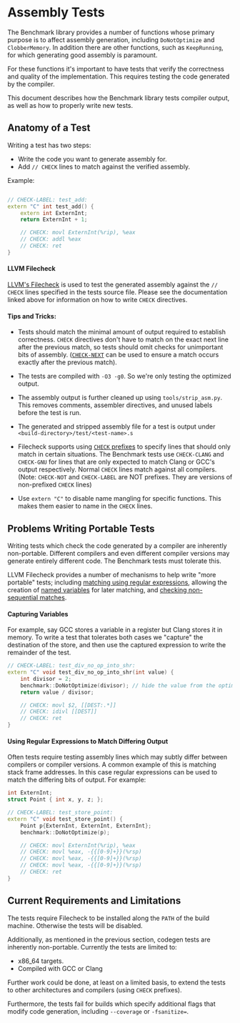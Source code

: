 # Assembly Tests

The Benchmark library provides a number of functions whose primary
purpose is to affect assembly generation, including `DoNotOptimize`
and `ClobberMemory`. In addition there are other functions,
such as `KeepRunning`, for which generating good assembly is paramount.

For these functions it's important to have tests that verify the
correctness and quality of the implementation. This requires testing
the code generated by the compiler.

This document describes how the Benchmark library tests compiler output,
as well as how to properly write new tests.


## Anatomy of a Test

Writing a test has two steps:

* Write the code you want to generate assembly for.
* Add `// CHECK` lines to match against the verified assembly.

Example:
```c++

// CHECK-LABEL: test_add:
extern "C" int test_add() {
    extern int ExternInt;
    return ExternInt + 1;

    // CHECK: movl ExternInt(%rip), %eax
    // CHECK: addl %eax
    // CHECK: ret
}

```

#### LLVM Filecheck

[LLVM's Filecheck](https://llvm.org/docs/CommandGuide/FileCheck.html)
is used to test the generated assembly against the `// CHECK` lines
specified in the tests source file. Please see the documentation
linked above for information on how to write `CHECK` directives.

#### Tips and Tricks:

* Tests should match the minimal amount of output required to establish
correctness. `CHECK` directives don't have to match on the exact next line
after the previous match, so tests should omit checks for unimportant
bits of assembly. ([`CHECK-NEXT`](https://llvm.org/docs/CommandGuide/FileCheck.html#the-check-next-directive)
can be used to ensure a match occurs exactly after the previous match).

* The tests are compiled with `-O3 -g0`. So we're only testing the
optimized output.

* The assembly output is further cleaned up using `tools/strip_asm.py`.
This removes comments, assembler directives, and unused labels before
the test is run.

* The generated and stripped assembly file for a test is output under
`<build-directory>/test/<test-name>.s`

* Filecheck supports using [`CHECK` prefixes](https://llvm.org/docs/CommandGuide/FileCheck.html#cmdoption-check-prefixes)
to specify lines that should only match in certain situations.
The Benchmark tests use `CHECK-CLANG` and `CHECK-GNU` for lines that
are only expected to match Clang or GCC's output respectively. Normal
`CHECK` lines match against all compilers. (Note: `CHECK-NOT` and
`CHECK-LABEL` are NOT prefixes. They are versions of non-prefixed
`CHECK` lines)

* Use `extern "C"` to disable name mangling for specific functions. This
makes them easier to name in the `CHECK` lines.


## Problems Writing Portable Tests

Writing tests which check the code generated by a compiler are
inherently non-portable. Different compilers and even different compiler
versions may generate entirely different code. The Benchmark tests
must tolerate this.

LLVM Filecheck provides a number of mechanisms to help write
"more portable" tests; including [matching using regular expressions](https://llvm.org/docs/CommandGuide/FileCheck.html#filecheck-pattern-matching-syntax),
allowing the creation of [named variables](https://llvm.org/docs/CommandGuide/FileCheck.html#filecheck-variables)
for later matching, and [checking non-sequential matches](https://llvm.org/docs/CommandGuide/FileCheck.html#the-check-dag-directive).

#### Capturing Variables

For example, say GCC stores a variable in a register but Clang stores
it in memory. To write a test that tolerates both cases we "capture"
the destination of the store, and then use the captured expression
to write the remainder of the test.

```c++
// CHECK-LABEL: test_div_no_op_into_shr:
extern "C" void test_div_no_op_into_shr(int value) {
    int divisor = 2;
    benchmark::DoNotOptimize(divisor); // hide the value from the optimizer
    return value / divisor;

    // CHECK: movl $2, [[DEST:.*]]
    // CHECK: idivl [[DEST]]
    // CHECK: ret
}
```

#### Using Regular Expressions to Match Differing Output

Often tests require testing assembly lines which may subtly differ
between compilers or compiler versions. A common example of this
is matching stack frame addresses. In this case regular expressions
can be used to match the differing bits of output. For example:

```c++
int ExternInt;
struct Point { int x, y, z; };

// CHECK-LABEL: test_store_point:
extern "C" void test_store_point() {
    Point p{ExternInt, ExternInt, ExternInt};
    benchmark::DoNotOptimize(p);

    // CHECK: movl ExternInt(%rip), %eax
    // CHECK: movl %eax, -{{[0-9]+}}(%rsp)
    // CHECK: movl %eax, -{{[0-9]+}}(%rsp)
    // CHECK: movl %eax, -{{[0-9]+}}(%rsp)
    // CHECK: ret
}
```

## Current Requirements and Limitations

The tests require Filecheck to be installed along the `PATH` of the
build machine. Otherwise the tests will be disabled.

Additionally, as mentioned in the previous section, codegen tests are
inherently non-portable. Currently the tests are limited to:

* x86_64 targets.
* Compiled with GCC or Clang

Further work could be done, at least on a limited basis, to extend the
tests to other architectures and compilers (using `CHECK` prefixes).

Furthermore, the tests fail for builds which specify additional flags
that modify code generation, including `--coverage` or `-fsanitize=`.


